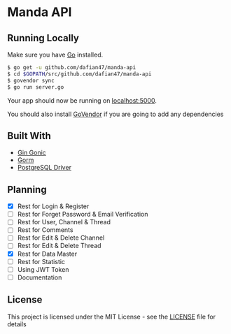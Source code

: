 Manda API
================

## Running Locally

Make sure you have [Go](http://golang.org/doc/install) installed.

```sh
$ go get -u github.com/dafian47/manda-api
$ cd $GOPATH/src/github.com/dafian47/manda-api
$ govendor sync
$ go run server.go
```

Your app should now be running on [localhost:5000](http://localhost:5000/).

You should also install [GoVendor](https://github.com/kardianos/govendor) if you are going to add any dependencies

## Built With

* [Gin Gonic](https://github.com/gin-gonic/gin)
* [Gorm](https://github.com/jinzhu/gorm)
* [PostgreSQL Driver](https://github.com/lib/pq)

## Planning

* [X] Rest for Login & Register
* [ ] Rest for Forget Password & Email Verification
* [ ] Rest for User, Channel & Thread
* [ ] Rest for Comments
* [ ] Rest for Edit & Delete Channel
* [ ] Rest for Edit & Delete Thread
* [X] Rest for Data Master
* [ ] Rest for Statistic
* [ ] Using JWT Token
* [ ] Documentation

## License

This project is licensed under the MIT License - see the [LICENSE](LICENSE) file for details
